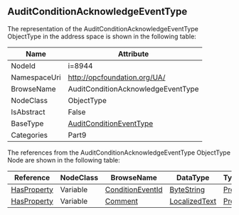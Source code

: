 <!-- objecttype -->
## AuditConditionAcknowledgeEventType
  
<!-- end of text -->
The representation of the AuditConditionAcknowledgeEventType ObjectType in the address space is shown in the following table:  

|Name|Attribute|
|---|---|
|NodeId|i=8944|
|NamespaceUri|http://opcfoundation.org/UA/|
|BrowseName|AuditConditionAcknowledgeEventType|
|NodeClass|ObjectType|
|IsAbstract|False|
|BaseType|[AuditConditionEventType](../../../Part9/ObjectTypes/AuditConditionEventType/readme.md)|
|Categories|Part9|

The references from the AuditConditionAcknowledgeEventType ObjectType Node are shown in the following table:  

|Reference|NodeClass|BrowseName|DataType|TypeDefinition|ModellingRule|
|---|---|---|---|---|---|
|[HasProperty](../../../Part3/ReferenceTypes/HasProperty/readme.md)|Variable|[ConditionEventId](#ConditionEventId)|[ByteString](../../../Part3/DataTypes/ByteString/readme.md)|[PropertyType](../../Part5/VariableTypes/PropertyType/readme.md)|[Mandatory](../../Objects/Mandatory/readme.md)|
|[HasProperty](../../../Part3/ReferenceTypes/HasProperty/readme.md)|Variable|[Comment](#Comment)|[LocalizedText](../../../Part3/DataTypes/LocalizedText/readme.md)|[PropertyType](../../Part5/VariableTypes/PropertyType/readme.md)|[Mandatory](../../Objects/Mandatory/readme.md)|


